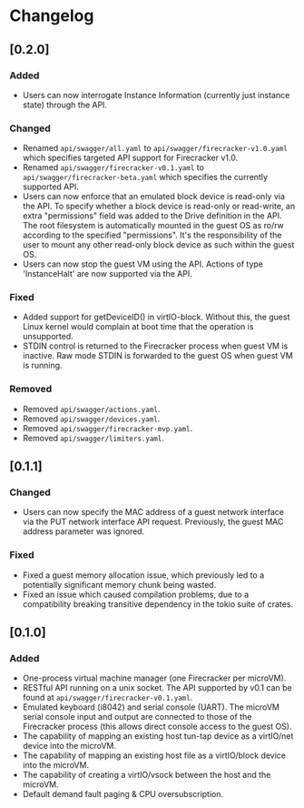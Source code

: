 # Changelog

## [0.2.0]

### Added

* Users can now interrogate Instance Information (currently just instance state) through the API.

### Changed

* Renamed `api/swagger/all.yaml` to `api/swagger/firecracker-v1.0.yaml` which specifies targeted API support for Firecracker v1.0.
* Renamed `api/swagger/firecracker-v0.1.yaml` to `api/swagger/firecracker-beta.yaml` which specifies the currently supported API.
* Users can now enforce that an emulated block device is read-only via the API. To specify whether a block device is read-only or read-write, an extra "permissions" field was added to the Drive definition in the API. The root filesystem is automatically mounted in the guest OS as ro/rw according to the specified "permissions". It's the responsibility of the user to mount any other read-only block device as such within the guest OS.
* Users can now stop the guest VM using the API. Actions of type 'InstanceHalt' are now supported via the API.

### Fixed

* Added support for getDeviceID() in virtIO-block. Without this, the guest Linux kernel would complain at boot time that the operation is unsupported.
* STDIN control is returned to the Firecracker process when guest VM is inactive. Raw mode STDIN is forwarded to the guest OS when guest VM is running.

### Removed

* Removed `api/swagger/actions.yaml`.
* Removed `api/swagger/devices.yaml`.
* Removed `api/swagger/firecracker-mvp.yaml`.
* Removed `api/swagger/limiters.yaml`.


## [0.1.1]

### Changed

* Users can now specify the MAC address of a guest network interface via the PUT network interface API request. Previously, the guest MAC address parameter was ignored.

### Fixed

* Fixed a guest memory allocation issue, which previously led to a potentially significant memory chunk being wasted.
* Fixed an issue which caused compilation problems, due to a compatibility breaking transitive dependency in the tokio suite of crates.


## [0.1.0]

### Added

* One-process virtual machine manager (one Firecracker per microVM).
* RESTful API running on a unix socket. The API supported by v0.1 can be found at `api/swagger/firecracker-v0.1.yaml`.
* Emulated keyboard (i8042) and serial console (UART). The microVM serial console input and output are connected to those of the Firecracker process (this allows direct console access to the guest OS).
* The capability of mapping an existing host tun-tap device as a virtIO/net device into the microVM.
* The capability of mapping an existing host file as a virtIO/block device into the microVM.
* The capability of creating a virtIO/vsock between the host and the microVM.
* Default demand fault paging & CPU oversubscription.
